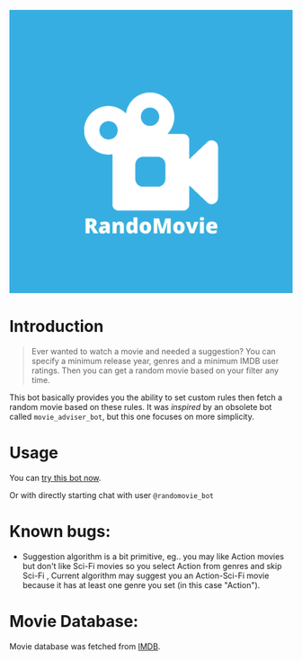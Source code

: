 ![Randomovie](randomovie/icon/logo.png "Randomovie")

# Introduction

>Ever wanted to watch a movie and needed a suggestion?
You can specify a minimum release year, genres and a minimum IMDB user ratings.
Then you can get a random movie based on your filter any time.

This bot basically provides you the ability to set custom rules then fetch a random movie based on these rules.
It was *inspired* by an obsolete bot called `movie_adviser_bot`, but this one focuses on more simplicity.

# Usage

You can [try this bot now](https://t.me/randomovie_bot).

Or with directly starting chat with user `@randomovie_bot`

# Known bugs:

- Suggestion algorithm is a bit primitive, eg.. you may like Action movies but don't like Sci-Fi movies so you select Action from genres and skip Sci-Fi , Current algorithm may suggest you an Action-Sci-Fi movie because it has at least one genre you set (in this case "Action").

# Movie Database:

Movie database was fetched from [IMDB](https://www.imdb.com/interfaces/).
